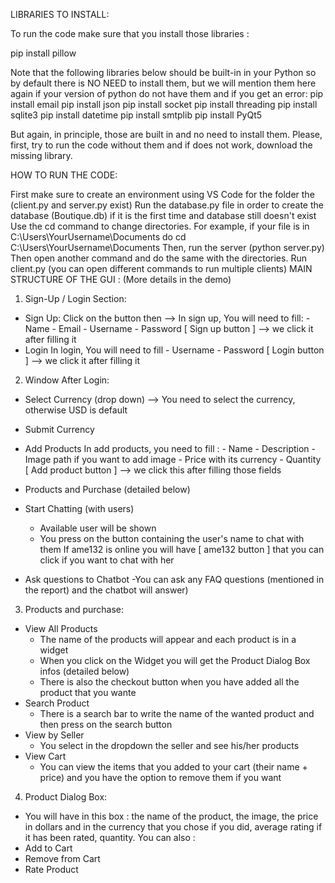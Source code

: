 LIBRARIES TO INSTALL:

To run the code make sure that you install those libraries :

pip install pillow

Note that the following libraries below should be built-in in your Python so by default there is NO NEED to install them, but we will mention them here again if your version of python do not have them and if you get an error: pip install email
pip install json
pip install socket
pip install threading
pip install sqlite3
pip install datetime
pip install smtplib
pip install PyQt5


But again, in principle, those are built in and no need to install them. Please, first, try to run the code without them and if does not work, download the missing library.

HOW TO RUN THE CODE:

First make sure to create an environment using VS Code for the folder the (client.py and server.py exist)
Run the database.py file in order to create the database (Boutique.db) if it is the first time and database still doesn't exist
Use the cd command to change directories. For example, if your file is in C:\Users\YourUsername\Documents do cd C:\Users\YourUsername\Documents
Then, run the server (python server.py)
Then open another command and do the same with the directories. Run client.py (you can open different commands to run multiple clients)
MAIN STRUCTURE OF THE GUI : (More details in the demo)

1. Sign-Up / Login Section:
- Sign Up: Click on the button then -->
	In sign up, You will need to fill:
		- Name
		- Email
		- Username
		- Password
           [ Sign up button ] --> we click it after filling it
- Login
	In login, You will need to fill
		- Username
		- Password
	[ Login button ] --> we click it after filling it


2. Window After Login:
  - Select Currency (drop down) --> You need to select the currency, otherwise USD is default
  - Submit Currency
  - Add Products 
	In add products, you need to fill :
		- Name
		- Description
		- Image path if you want to add image
		- Price with its currency
		- Quantity 
         [ Add product button ] --> we click this after filling those fields 

  - Products and Purchase (detailed below)
  - Start Chatting (with users)
	- Available user will be shown 
	- You press on the button containing the user's name to chat with them 
	If ame132 is online you will have [ ame132 button ] that you can click if you want to chat with her
  - Ask questions to Chatbot
	-You can ask any FAQ questions (mentioned in the report) and the chatbot will answer)


3. Products and purchase:
  - View All Products
	- The name of the products will appear and each product is in a widget
	- When you click on the Widget you will get the Product Dialog Box infos (detailed below)
	- There is also the checkout button when you have added all the product that you wante
  - Search Product
	- There is a search bar to write the name of the wanted product and then press on the search button
  - View by Seller
	- You select in the dropdown the seller and see his/her products
  - View Cart
	- You can view the items that you added to your cart (their name + price) and you have the option to remove them if you want


4. Product Dialog Box:
  - You will have in this box : the name of the product, the image, the price in dollars and in the currency that you chose if you did, average rating if it has been rated, quantity.
You can also :
  - Add to Cart
  - Remove from Cart
  - Rate Product


